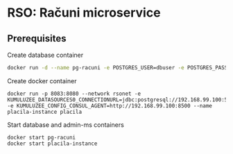 # RSO: Računi microservice

## Prerequisites

Create database container
```bash
docker run -d --name pg-racuni -e POSTGRES_USER=dbuser -e POSTGRES_PASSWORD=postgres -e POSTGRES_DB=racuni -p 5434:5432 postgres:13
```
Create docker container 
```shell
docker run -p 8083:8080 --network rsonet -e KUMULUZEE_DATASOURCES0_CONNECTIONURL=jdbc:postgresql://192.168.99.100:5434/racuni -e KUMULUZEE_CONFIG_CONSUL_AGENT=http://192.168.99.100:8500 --name placila-instance placila
```
Start database and admin-ms containers
```shell
docker start pg-racuni
docker start placila-instance
```